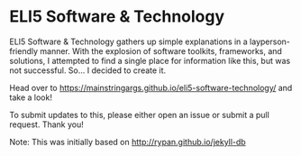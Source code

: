 # ELI5 Software & Technology
ELI5 Software &amp; Technology gathers up simple explanations in a layperson-friendly manner.  With the explosion of software toolkits, frameworks, and solutions, I attempted to find a single place for information like this, but was not successful.  So... I decided to create it.

Head over to https://mainstringargs.github.io/eli5-software-technology/ and take a look!

To submit updates to this, please either open an issue or submit a pull request.  Thank you!

Note:  This was initially based on http://rypan.github.io/jekyll-db
